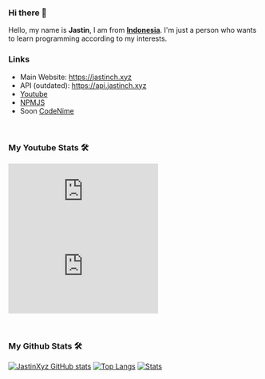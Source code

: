 ### Hi there 👋

Hello, my name is **Jastin**, I am from **[Indonesia](https://en.m.wikipedia.org/wiki/Indonesia)**. I'm just a person who wants to learn programming according to my interests.

### Links
- Main Website: https://jastinch.xyz
- API (outdated): https://api.jastinch.xyz
- [Youtube](https://youtube.com/c/JastinCh)
- [NPMJS](https://www.npmjs.com/~jastinlt)
- Soon [CodeNime](https://github.com/CodeNime)

<br>

### My Youtube Stats 🛠
[![Subscribe My YT](https://github-readme-youtube-stats.herokuapp.com/subscribers/index.php?id=UC6Ih5SSLMP3VqCq0ouwbXJA&key=AIzaSyCwkMvIEdtNea57Y0iCoj0w3vZIdmywsHc&label=Subscribers&style=for-the-badge&color=red&labelColor=ce4630)](https://youtube.com/c/JastinCh?sub_confirmation=1)
[![My YT Views Count](https://github-readme-youtube-stats.herokuapp.com/views/index.php?id=UC6Ih5SSLMP3VqCq0ouwbXJA&key=AIzaSyCwkMvIEdtNea57Y0iCoj0w3vZIdmywsHc&label=View+Count&style=for-the-badge&color=blue&labelColor=0b689d)](https://youtube.com/c/JastinCh?sub_confirmation=1)

<br>

### My Github Stats 🛠
[![JastinXyz GitHub stats](https://github-readme-stats.vercel.app/api?username=JastinXyz&show_icons=true&theme=algolia)](https://github.com/JastinXyz)
[![Top Langs](https://github-readme-stats.vercel.app/api/top-langs/?username=JastinXyz&layout=compact&theme=algolia)](https://github.com/JastinXyz)
[![Stats](https://github-profile-summary-cards.vercel.app/api/cards/profile-details?username=JastinXyz&theme=monokai)](https://github.com/JastinXyz)

